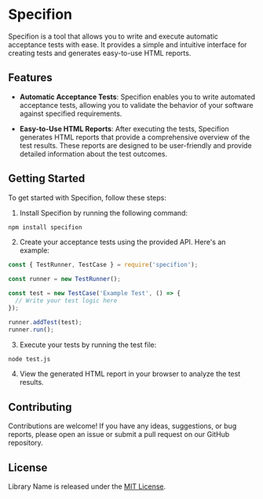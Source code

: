 # Specifion

Specifion is a tool that allows you to write and execute automatic acceptance tests with ease. It provides a simple and intuitive interface for creating tests and generates easy-to-use HTML reports.

## Features

- **Automatic Acceptance Tests**: Specifion enables you to write automated acceptance tests, allowing you to validate the behavior of your software against specified requirements.

- **Easy-to-Use HTML Reports**: After executing the tests, Specifion generates HTML reports that provide a comprehensive overview of the test results. These reports are designed to be user-friendly and provide detailed information about the test outcomes.

## Getting Started

To get started with Specifion, follow these steps:

1. Install Specifion by running the following command:

  ```bash
  npm install specifion
  ```

2. Create your acceptance tests using the provided API. Here's an example:

  ```javascript
  const { TestRunner, TestCase } = require('specifion');

  const runner = new TestRunner();

  const test = new TestCase('Example Test', () => {
    // Write your test logic here
  });

  runner.addTest(test);
  runner.run();
  ```

3. Execute your tests by running the test file:

  ```bash
  node test.js
  ```

4. View the generated HTML report in your browser to analyze the test results.

## Contributing

Contributions are welcome! If you have any ideas, suggestions, or bug reports, please open an issue or submit a pull request on our GitHub repository.

## License

Library Name is released under the [MIT License](https://opensource.org/licenses/MIT).